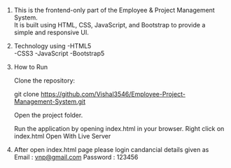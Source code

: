 1.  This is the frontend-only part of the Employee & Project Management System.  
    It is built using HTML, CSS, JavaScript, and Bootstrap to provide a simple and responsive UI. 

2.  Technology using
        -HTML5  
	-CSS3 
	-JavaScript 
	-Bootstrap5 

3. How to Run

   Clone the repository:
   
   git clone https://github.com/Vishal3546/Employee-Project-Management-System.git

   Open the project folder.

   Run the application by opening index.html in your browser.
   Right click on index.html Open With Live Server

4. After open index.html page please login candancial details given as
    Email    : vnp@gmail.com
    Password : 123456

